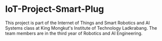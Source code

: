 # IoT-Project-Smart-Plug

This project is part of the Internet of Things and Smart Robotics and AI Systems class at King Mongkut's Institute of Technology Ladkrabang. The team members are in the third year of Robotics and AI Engineering.
